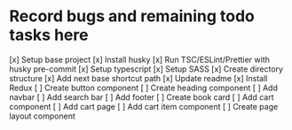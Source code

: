 # Record bugs and remaining todo tasks here

[x] Setup base project
[x] Install husky
[x] Run TSC/ESLint/Prettier with husky pre-commit
[x] Setup typescript
[x] Setup SASS
[x] Create directory structure
[x] Add next base shortcut path
[x] Update readme
[x] Install Redux
[ ] Create button component
[ ] Create heading component
[ ] Add navbar
[ ] Add search bar
[ ] Add footer
[ ] Create book card
[ ] Add cart component
[ ] Add cart page
[ ] Add cart item component
[ ] Create page layout component